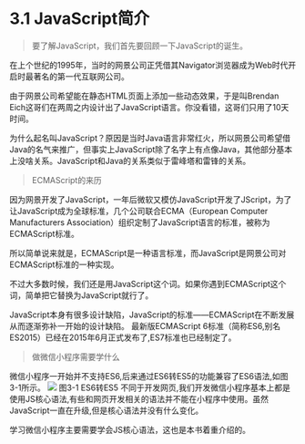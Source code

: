 # 3.1 JavaScript简介


>要了解JavaScript，我们首先要回顾一下JavaScript的诞生。

在上个世纪的1995年，当时的网景公司正凭借其Navigator浏览器成为Web时代开启时最著名的第一代互联网公司。

由于网景公司希望能在静态HTML页面上添加一些动态效果，于是叫Brendan Eich这哥们在两周之内设计出了JavaScript语言。你没看错，这哥们只用了10天时间。

为什么起名叫JavaScript？原因是当时Java语言非常红火，所以网景公司希望借Java的名气来推广，但事实上JavaScript除了名字上有点像Java，其他部分基本上没啥关系。JavaScript和Java的关系类似于雷峰塔和雷锋的关系。

> ECMAScript的来历

因为网景开发了JavaScript，一年后微软又模仿JavaScript开发了JScript，为了让JavaScript成为全球标准，几个公司联合ECMA（European Computer Manufacturers Association）组织定制了JavaScript语言的标准，被称为ECMAScript标准。

所以简单说来就是，ECMAScript是一种语言标准，而JavaScript是网景公司对ECMAScript标准的一种实现。


不过大多数时候，我们还是用JavaScript这个词。如果你遇到ECMAScript这个词，简单把它替换为JavaScript就行了。

JavaScript本身有很多设计缺陷，JavaScript的标准——ECMAScript在不断发展从而逐渐弥补一开始的设计缺陷。 最新版ECMAScript 6标准（简称ES6,别名ES2015）已经在2015年6月正式发布了,ES7标准也已经制定了。

>做微信小程序需要学什么

微信小程序一开始并不支持ES6,后来通过ES6转ES5的功能兼容了ES6语法,如图3-1所示。
![](/assets/图3-1.png) 图3-1 ES6转ES5
不同于开发网页,我们开发微信小程序基本上都是使用JS核心语法,有些和网页开发相关的语法并不能在小程序中使用。虽然JavaScript一直在升级,但是核心语法并没有什么变化。

学习微信小程序主要需要学会JS核心语法，这也是本书着重介绍的。